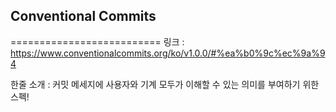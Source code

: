 ## Conventional Commits
==========================
링크 :
https://www.conventionalcommits.org/ko/v1.0.0/#%ea%b0%9c%ec%9a%94

한줄 소개 :
커밋 메세지에 사용자와 기계 모두가 이해할 수 있는 의미를 부여하기 위한 스펙!
